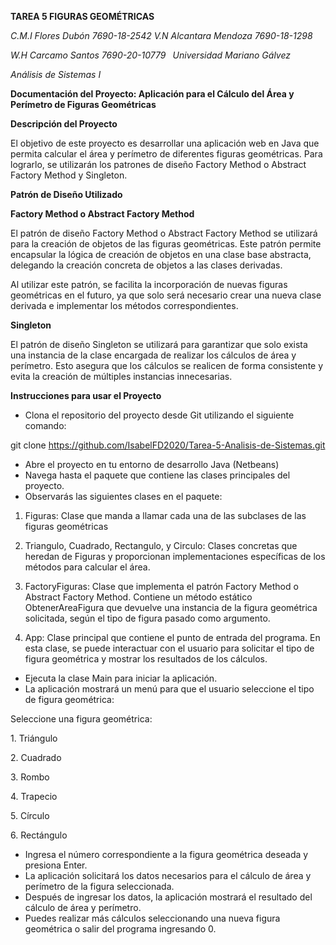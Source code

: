 ﻿**TAREA 5 FIGURAS GEOMÉTRICAS** 

*C.M.I Flores Dubón 7690-18-2542
V.N Alcantara Mendoza 7690-18-1298*

*W.H Carcamo Santos 7690-20-10779
` `Universidad Mariano Gálvez*

*Análisis de Sistemas I*



**Documentación del Proyecto: Aplicación para el Cálculo del Área y Perímetro de Figuras Geométricas**

**Descripción del Proyecto**

El objetivo de este proyecto es desarrollar una aplicación web en Java que permita calcular el área y perímetro de diferentes figuras geométricas. Para lograrlo, se utilizarán los patrones de diseño Factory Method o Abstract Factory Method y Singleton.

**Patrón de Diseño Utilizado**

**Factory Method o Abstract Factory Method**

El patrón de diseño Factory Method o Abstract Factory Method se utilizará para la creación de objetos de las figuras geométricas. Este patrón permite encapsular la lógica de creación de objetos en una clase base abstracta, delegando la creación concreta de objetos a las clases derivadas.

Al utilizar este patrón, se facilita la incorporación de nuevas figuras geométricas en el futuro, ya que solo será necesario crear una nueva clase derivada e implementar los métodos correspondientes.

**Singleton**

El patrón de diseño Singleton se utilizará para garantizar que solo exista una instancia de la clase encargada de realizar los cálculos de área y perímetro. Esto asegura que los cálculos se realicen de forma consistente y evita la creación de múltiples instancias innecesarias.

**Instrucciones para usar el Proyecto**

- Clona el repositorio del proyecto desde Git utilizando el siguiente comando:

git clone <https://github.com/IsabelFD2020/Tarea-5-Analisis-de-Sistemas.git>

- Abre el proyecto en tu entorno de desarrollo Java (Netbeans)
- Navega hasta el paquete que contiene las clases principales del proyecto.
- Observarás las siguientes clases en el paquete:

1. Figuras: Clase que manda a llamar cada una de las subclases de las figuras geométricas

1. Triangulo, Cuadrado, Rectangulo, y Circulo: Clases concretas que heredan de Figuras y proporcionan implementaciones específicas de los métodos para calcular el área. 

1. FactoryFiguras: Clase que implementa el patrón Factory Method o Abstract Factory Method. Contiene un método estático ObtenerAreaFigura que devuelve una instancia de la figura geométrica solicitada, según el tipo de figura pasado como argumento.

1. App: Clase principal que contiene el punto de entrada del programa. En esta clase, se puede interactuar con el usuario para solicitar el tipo de figura geométrica y mostrar los resultados de los cálculos.

- Ejecuta la clase Main para iniciar la aplicación.
- La aplicación mostrará un menú para que el usuario seleccione el tipo de figura geométrica:

Seleccione una figura geométrica:

1\. Triángulo

2\. Cuadrado

3\. Rombo

4\. Trapecio

5\. Círculo

6\. Rectángulo

- Ingresa el número correspondiente a la figura geométrica deseada y presiona Enter.
- La aplicación solicitará los datos necesarios para el cálculo de área y perímetro de la figura seleccionada.
- Después de ingresar los datos, la aplicación mostrará el resultado del cálculo de área y perímetro.
- Puedes realizar más cálculos seleccionando una nueva figura geométrica o salir del programa ingresando 0.










